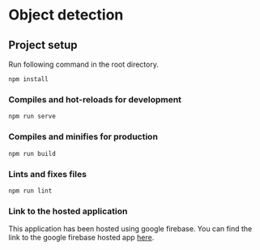 # Object detection

## Project setup
Run following command in the root directory.
```
npm install
```

### Compiles and hot-reloads for development
```
npm run serve
```

### Compiles and minifies for production
```
npm run build
```

### Lints and fixes files
```
npm run lint
```

### Link to the hosted application

This application has been hosted using google firebase. You can find the link to the google firebase hosted app [here](https://choosealicense.com/licenses/mit/).


